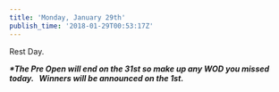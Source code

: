 ```yaml
---
title: 'Monday, January 29th'
publish_time: '2018-01-29T00:53:17Z'
---
```


Rest Day.

***\*The Pre Open will end on the 31st so make up any WOD you missed
today.   Winners will be announced on the 1st.***
